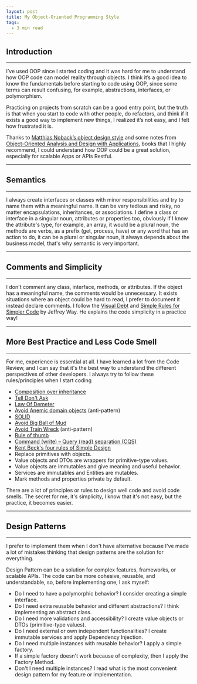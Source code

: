 ```yaml
---
layout: post
title: My Object-Oriented Programming Style
tags:
  - 3 min read
---
```


## Introduction
---

I’ve used OOP since I started coding and it was hard for me to understand how OOP code can model reality through objects. I think it’s a good idea to know the fundamentals before starting to code using OOP, since some terms can result confusing, for example, abstractions, interfaces, or polymorphism.

Practicing on projects from scratch can be a good entry point, but the truth is that when you start to code with other people, do refactors, and think if it exists a good way to implement new things, I realized it’s not easy, and I felt how frustrated it is.

Thanks to [Matthias Noback’s object design style](https://livebook.manning.com/book/object-design-style-guide/about-this-book/) and some notes from [Object-Oriented Analysis and Design with Applications](https://www.amazon.com/Object-Oriented-Analysis-Design-Applications-3rd/dp/020189551X), books that I highly recommend, I could understand how OOP could be a great solution, especially for scalable Apps or APIs Restful.

---

## Semantics
---
I always create interfaces or classes with minor responsibilities and try to name them with a meaningful name. It can be very tedious and risky, no matter encapsulations, inheritances, or associations.
I define a class or interface in a singular noun, attributes or properties too, obviously if I know the attribute's type, for example, an array, it would be a plural noun, the methods are verbs, as a prefix (get, process, have) or any word that has an action to do, it can be a plural or singular noun, it always depends about the business model, that's why semantic is very important.

---

## Comments and Simplicity
---
I don't comment any class, interface, methods, or attributes. If the object has a meaningful name, the comments would be unnecessary. It exists situations where an object could be hard to read, I prefer to document it instead declare comments. I follow the [Visual Debt](https://laracasts.com/series/php-bits/episodes/1) and [Simple Rules for Simpler Code](https://laracasts.com/series/simple-rules-for-simpler-code) by Jeffrey Way. He explains the code simplicity in a practice way!

---

## More Best Practice and Less Code Smell 
---
For me, experience is essential at all. I have learned a lot from the Code Review, and  I can say that it's the best way to understand the different perspectives of other developers.
I always try to follow these rules/principles when I start coding
* [Composition over inheritance](https://en.wikipedia.org/wiki/Composition_over_inheritance)
* [Tell Don't Ask](https://martinfowler.com/bliki/TellDontAsk.html)
* [Law Of Demeter](https://en.wikipedia.org/wiki/Law_of_Demeter)
* [Avoid Anemic domain objects](https://www.martinfowler.com/bliki/AnemicDomainModel.html) (anti-pattern)
* [SOLID](https://dev.to/trekhleb/s-o-l-i-d-principles-around-you-1o17)
* [Avoid Big Ball of Mud](https://thedomaindrivendesign.io/big-ball-of-mud/)
* [Avoid Train Wreck](https://wiki.c2.com/?TrainWreck) (anti-pattern)
* [Rule of thumb ](https://en.wikipedia.org/wiki/Rule_of_thumb)
* [Command (write) – Query (read) separation (CQS)](https://martinfowler.com/bliki/CommandQuerySeparation.html)
* [Kent Beck's four rules of Simple Design](https://martinfowler.com/bliki/BeckDesignRules.html)
* Replace primitives with objects.
* Value objects and DTOs are wrappers for primitive-type values.
* Value objects are immutables and give meaning and useful behavior.
* Services are immutables and Entities are mutables.
* Mark methods and properties private by default.

There are a lot of principles or rules to design well code and avoid code smells. The secret for me, it's simplicity, I know that it's not easy, but the practice, it becomes easier.

---

## Design Patterns
---
I prefer to implement them when I don't have alternative because I've made a lot of mistakes thinking that design patterns are the solution for everything.

Design Pattern can be a solution for complex features, frameworks, or scalable APIs. The code can be more cohesive, reusable, and understandable, so, before implementing one, I ask myself:

* Do I need to have a polymorphic behavior? I consider creating a simple interface.
* Do I need extra reusable behavior and different abstractions? I think implementing an abstract class. 
* Do I need more validations and accessibility? I create value objects or DTOs (primitive-type values).
* Do I need external or own independent functionalities? I create immutable services and apply Dependency Injection.
* Do I need multiple instances with reusable behavior? I apply a simple factory.
* If a simple factory doesn't work because of complexity, then I apply the Factory Method.
* Don't I need multiple instances? I read what is the most convenient design pattern for my feature or implementation.